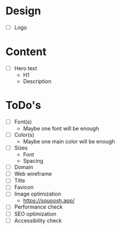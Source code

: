 # Design

* [ ] Logo

# Content

* [ ] Hero text
  * H1
  * Description

# ToDo's

* [ ] Font(s)
  * Maybe one font will be enough
* [ ] Color(s)
  * Maybe one main color will be enough
* [ ] Sizes
  * Font
  * Spacing
* [ ] Domain
* [ ] Web wireframe
* [ ] Title
* [ ] Favicon
* [ ] Image optimization
  * https://squoosh.app/
* [ ] Performance check
* [ ] SEO optimization
* [ ] Accessibility check
